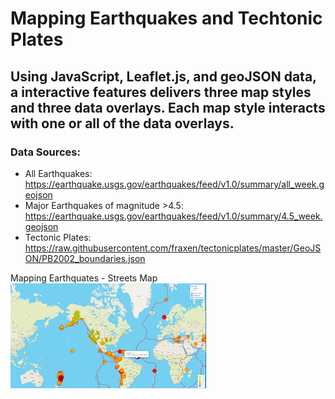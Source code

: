 # Mapping Earthquakes and Techtonic Plates  

## Using JavaScript, Leaflet.js, and geoJSON data, a interactive features delivers three map styles and three data overlays.  Each map style interacts with one or all of the data overlays.  

### Data Sources:
- All Earthquakes:  https://earthquake.usgs.gov/earthquakes/feed/v1.0/summary/all_week.geojson
- Major Earthquakes of magnitude >4.5: https://earthquake.usgs.gov/earthquakes/feed/v1.0/summary/4.5_week.geojson
- Tectonic Plates: https://raw.githubusercontent.com/fraxen/tectonicplates/master/GeoJSON/PB2002_boundaries.json

Mapping Earthquates - Streets Map  
  ![](Mapping_Earthquakes_Streets.png)

